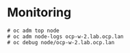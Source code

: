 # Monitoring
```
# oc adm top node
# oc adm node-logs ocp-w-2.lab.ocp.lan
# oc debug node/ocp-w-2.lab.ocp.lan
```